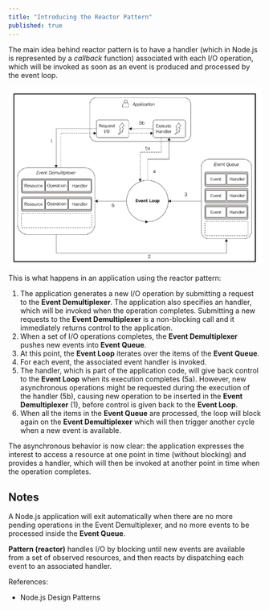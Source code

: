 ```yaml
---
title: "Introducing the Reactor Pattern"
published: true
---
```


The main idea behind reactor pattern is to have a handler (which in Node.js is
represented by a *callback* function) associated with each I/O operation, which
will be invoked as soon as an event is produced and processed by the event loop.

![the reactor pattern](/../../assets/reactor-pattern.png)

This is what happens in an application using the reactor pattern:

1. The application generates a new I/O operation by submitting a request to the
   **Event Demultiplexer**. The application also specifies an handler, which
   will be invoked when the operation completes. Submitting a new requests to
   the **Event Demultiplexer** is a non-blocking call and it immediately returns
   control to the application.
2. When a set of I/O operations completes, the **Event Demultiplexer** pushes
   new events into **Event Queue**.
3. At this point, the **Event Loop** iterates over the items of the **Event Queue**.
4. For each event, the associated event handler is invoked.
5. The handler, which is part of the application code, will give back control to
   the **Event Loop** when its execution completes (5a). However, new
   asynchronous operations might be requested during the execution of the
   handler (5b), causing new operation to be inserted in the **Event
   Demultiplexer** (1), before control is given back to the **Event Loop**.
6. When all the items in the **Event Queue** are processed, the loop will block
   again on the **Event Demultiplexer** which will then trigger another cycle
   when a new event is available.

The asynchronous behavior is now clear: the application expresses the interest
to access a resource at one point in time (without blocking) and provides a
handler, which will then be invoked at another point in time when the operation
completes.

## Notes

A Node.js application will exit automatically when there are no more pending
operations in the Event Demultiplexer, and no more events to be processed inside
the **Event Queue**.

**Pattern (reactor)** handles I/O by blocking until new events are available
from a set of observed resources, and then reacts by dispatching each event to
an associated handler.

References:

- Node.js Design Patterns
